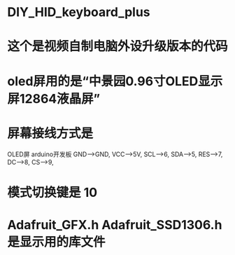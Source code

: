 # DIY_HID_keyboard_plus
# 这个是视频自制电脑外设升级版本的代码
# oled屏用的是“中景园0.96寸OLED显示屏12864液晶屏”
# 屏幕接线方式是
OLED屏	arduino开发板
GND-->GND,
VCC-->5V,
SCL-->6,
SDA-->5,
RES-->7,
DC-->8,
CS-->9,

# 模式切换键是 10

# Adafruit_GFX.h Adafruit_SSD1306.h 是显示用的库文件
